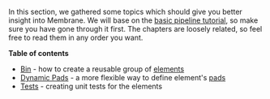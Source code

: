 
In this section, we gathered some topics which should give you better insight into Membrane. We will base on the [basic pipeline tutorial](../basic_pipeline/01_Introduction.md), so make sure you have gone through it first.
The chapters are loosely related, so feel free to read them in any order you want.

**Table of contents**

- [Bin](../basic_pipeline_extension/02_Bin.md) - how to create a reusable group of [elements](../glossary/glossary.md/#element)
- [Dynamic Pads](../basic_pipeline_extension/03_DynamicPads.md) - a more flexible way to define element's [pads](../glossary/glossary.md#pad)
- [Tests](../basic_pipeline_extension/04_Tests.md) - creating unit tests for the elements
